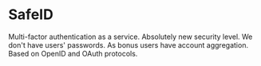 SafeID
======

Multi-factor authentication as a service. Absolutely new security level. We don't have users' passwords. As bonus users have account aggregation. Based on OpenID and OAuth protocols.
